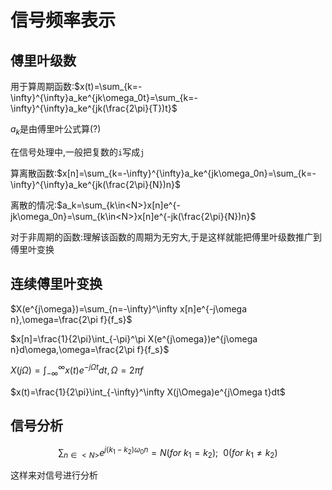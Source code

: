 # 信号频率表示

## 傅里叶级数

用于算周期函数:$x(t)=\sum_{k=-\infty}^{\infty}a_ke^{jk\omega_0t}=\sum_{k=-\infty}^{\infty}a_ke^{jk(\frac{2\pi}{T})t}$

$a_k$是由傅里叶公式算(?)

在信号处理中,一般把复数的`i`写成`j`

算离散函数:$x[n]=\sum_{k=-\infty}^{\infty}a_ke^{jk\omega_0n}=\sum_{k=-\infty}^{\infty}a_ke^{jk(\frac{2\pi}{N})n}$

离散的情况:$a_k=\sum_{k\in<N>}x[n]e^{-jk\omega_0n}=\sum_{k\in<N>}x[n]e^{-jk(\frac{2\pi}{N})n}$

对于非周期的函数:理解该函数的周期为无穷大,于是这样就能把傅里叶级数推广到傅里叶变换

## 连续傅里叶变换

$X(e^{j\omega})=\sum_{n=-\infty}^\infty x[n]e^{-j\omega n},\omega=\frac{2\pi f}{f_s}$

$x[n]=\frac{1}{2\pi}\int_{-\pi}^\pi X(e^{j\omega})e^{j\omega n}d\omega,\omega=\frac{2\pi f}{f_s}$

$X(j\Omega)=\int^\infty_{-\infty}x(t)e^{-j\Omega t}dt,\Omega=2\pi f$

$x(t)=\frac{1}{2\pi}\int_{-\infty}^\infty X(j\Omega)e^{j\Omega t}dt$

## 信号分析

$$
\sum_{n\in<N>}e^{j(k_1-k_2)\omega_0n}=N(for\ k_1=k_2);\ \ 0(for\ k_1\neq k_2)
$$

这样来对信号进行分析